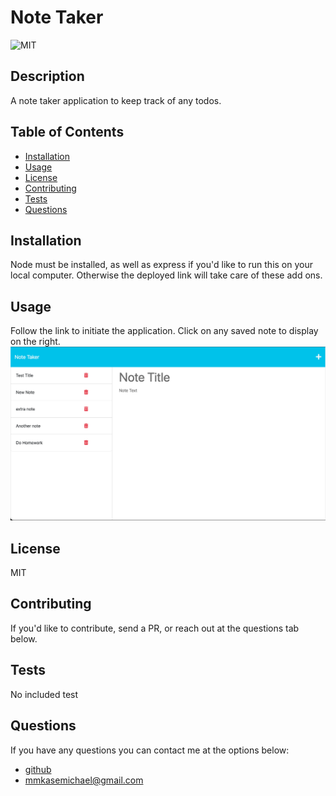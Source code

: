 # Note Taker

![MIT](https://img.shields.io/badge/License-MIT-blue)

## Description

A note taker application to keep track of any todos.

## Table of Contents

- [Installation](#installation)
- [Usage](#usage)
- [License](#license)
- [Contributing](#contributing)
- [Tests](#tests)
- [Questions](#questions)

## Installation

Node must be installed, as well as express if you'd like to run this on your local computer. Otherwise the deployed link will take care of these add ons.

## Usage

Follow the link to initiate the application. Click on any saved note to display on the right.
![Alt text](<Screenshot 2023-09-22 at 8.46.47 PM.png>)

## License

MIT

## Contributing

If you'd like to contribute, send a PR, or reach out at the questions tab below.

## Tests

No included test

## Questions

If you have any questions you can contact me at the options below:

- [github](https://github.com/MaddyKM)
- [mmkasemichael@gmail.com](mailto:mmkasemichael@gmail.com)

